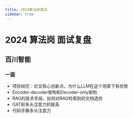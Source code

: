 ```yaml
---
title: 2024算法岗面试
sidebar: true
---
```


# 2024 算法岗 面试复盘

<ClientOnly>
<title-pv/>
</ClientOnly>

## 百川智能
### 一面
* 项目经历：论文核心创新点，为什么LLM在这个场景下有优势
* Encoder-decoder架构和Decoder-only架构
* RAG的技术手段，如何对RAG检索到的文档选优
* GAT和多头注意力的联系
* 代码手撕多头注意力


<ClientOnly>
  <leave/>
</ClientOnly/>